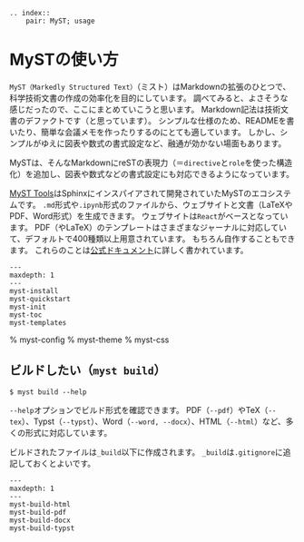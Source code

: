 ```{eval-rst}
.. index::
    pair: MyST; usage
```

# MySTの使い方

``MyST（Markedly Structured Text）``（ミスト）はMarkdownの拡張のひとつで、科学技術文書の作成の効率化を目的にしています。
調べてみると、よさそうな感じだったので、ここにまとめていこうと思います。
Markdown記法は技術文書のデファクトです（と思っています）。
シンプルな仕様のため、READMEを書いたり、簡単な会議メモを作ったりするのにとても適しています。
しかし、シンプルがゆえに図表や数式の書式設定など、融通が効かない場面もあります。

MySTは、そんなMarkdownにreSTの表現力（＝``directive``と``role``を使った構造化）を追加し、図表や数式などの書式設定にも対応できるようになっています。

[MyST Tools](https://mystmd.org/)はSphinxにインスパイアされて開発されていたMySTのエコシステムです。
``.md``形式や``.ipynb``形式のファイルから、ウェブサイトと文書（LaTeXやPDF、Word形式）を生成できます。
ウェブサイトは``React``がベースとなっています。
PDF（やLaTeX）のテンプレートはさまざまなジャーナルに対応していて、デフォルトで400種類以上用意されています。
もちろん自作することもできます。
これらのことは[公式ドキュメント](https://mystmd.org/guide/background)に詳しく書かれています。

```{toctree}
---
maxdepth: 1
---
myst-install
myst-quickstart
myst-init
myst-toc
myst-templates
```

% myst-config
% myst-theme
% myst-css

## ビルドしたい（``myst build``）

```console
$ myst build --help
```

``--help``オプションでビルド形式を確認できます。
PDF（``--pdf``）やTeX（``--tex``）、Typst（``--typst``）、Word（``--word, --docx``）、HTML（``--html``）など、多くの形式に対応しています。

ビルドされたファイルは``_build``以下に作成されます。
``_build``は``.gitignore``に追記しておくとよいです。

```{toctree}
---
maxdepth: 1
---
myst-build-html
myst-build-pdf
myst-build-docx
myst-build-typst
```
